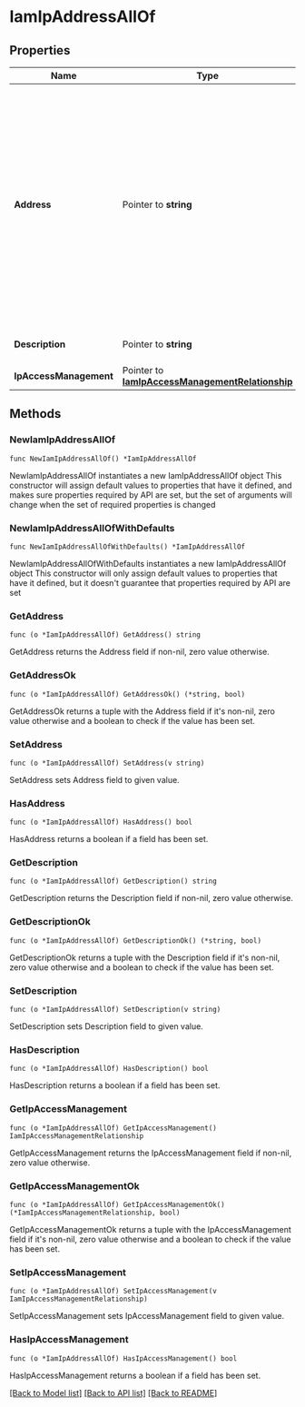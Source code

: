 # IamIpAddressAllOf

## Properties

Name | Type | Description | Notes
------------ | ------------- | ------------- | -------------
**Address** | Pointer to **string** | The Trusted IP range&#39;s address. IP address, CIDR range, and IP address range formats are supported. For example ’12.13.14.15’, ’12.13.14.0/24’, and ’12.13.14.15-12.13.14.200’. Reserved IP ranges ‘127.0.0.1, ‘10.0.0.0/8’, ‘172.16.0.0/12’, and ‘192.168.0.0/16’ are not allowed. | [optional] 
**Description** | Pointer to **string** | Description of Trusted IP address range. | [optional] 
**IpAccessManagement** | Pointer to [**IamIpAccessManagementRelationship**](iam.IpAccessManagement.Relationship.md) |  | [optional] 

## Methods

### NewIamIpAddressAllOf

`func NewIamIpAddressAllOf() *IamIpAddressAllOf`

NewIamIpAddressAllOf instantiates a new IamIpAddressAllOf object
This constructor will assign default values to properties that have it defined,
and makes sure properties required by API are set, but the set of arguments
will change when the set of required properties is changed

### NewIamIpAddressAllOfWithDefaults

`func NewIamIpAddressAllOfWithDefaults() *IamIpAddressAllOf`

NewIamIpAddressAllOfWithDefaults instantiates a new IamIpAddressAllOf object
This constructor will only assign default values to properties that have it defined,
but it doesn't guarantee that properties required by API are set

### GetAddress

`func (o *IamIpAddressAllOf) GetAddress() string`

GetAddress returns the Address field if non-nil, zero value otherwise.

### GetAddressOk

`func (o *IamIpAddressAllOf) GetAddressOk() (*string, bool)`

GetAddressOk returns a tuple with the Address field if it's non-nil, zero value otherwise
and a boolean to check if the value has been set.

### SetAddress

`func (o *IamIpAddressAllOf) SetAddress(v string)`

SetAddress sets Address field to given value.

### HasAddress

`func (o *IamIpAddressAllOf) HasAddress() bool`

HasAddress returns a boolean if a field has been set.

### GetDescription

`func (o *IamIpAddressAllOf) GetDescription() string`

GetDescription returns the Description field if non-nil, zero value otherwise.

### GetDescriptionOk

`func (o *IamIpAddressAllOf) GetDescriptionOk() (*string, bool)`

GetDescriptionOk returns a tuple with the Description field if it's non-nil, zero value otherwise
and a boolean to check if the value has been set.

### SetDescription

`func (o *IamIpAddressAllOf) SetDescription(v string)`

SetDescription sets Description field to given value.

### HasDescription

`func (o *IamIpAddressAllOf) HasDescription() bool`

HasDescription returns a boolean if a field has been set.

### GetIpAccessManagement

`func (o *IamIpAddressAllOf) GetIpAccessManagement() IamIpAccessManagementRelationship`

GetIpAccessManagement returns the IpAccessManagement field if non-nil, zero value otherwise.

### GetIpAccessManagementOk

`func (o *IamIpAddressAllOf) GetIpAccessManagementOk() (*IamIpAccessManagementRelationship, bool)`

GetIpAccessManagementOk returns a tuple with the IpAccessManagement field if it's non-nil, zero value otherwise
and a boolean to check if the value has been set.

### SetIpAccessManagement

`func (o *IamIpAddressAllOf) SetIpAccessManagement(v IamIpAccessManagementRelationship)`

SetIpAccessManagement sets IpAccessManagement field to given value.

### HasIpAccessManagement

`func (o *IamIpAddressAllOf) HasIpAccessManagement() bool`

HasIpAccessManagement returns a boolean if a field has been set.


[[Back to Model list]](../README.md#documentation-for-models) [[Back to API list]](../README.md#documentation-for-api-endpoints) [[Back to README]](../README.md)


